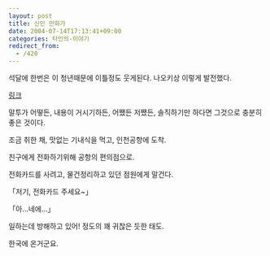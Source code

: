 ```yaml
---
layout: post
title: 신인 만화가
date: 2004-07-14T17:13:41+09:00
categories: 타인의-이야기
redirect_from:
  - /420
---
```


석달에 한번은 이 청년때문에 이틀정도 웃게된다. 나오키상 이렇게 발전했다.

<a href=http://www.naokis.net/gul/gul.htm>링크</a>

말투가 어떻든, 내용이 거시기하든, 어쨌든 저쨌든, 솔직하기만 하다면 그것으로 충분히 좋은 것이다.

> 

조금 취한 채, 맛없는 기내식을 먹고, 인천공항에 도착.

친구에게 전화하기위해 공항의 편의점으로.

전화카드를 사려고, 물건정리하고 있던 점원에게 말건다.

「저기, 전화카드 주세요~」

「아...네에...」

일하는데 방해하고 있어! 정도의 꽤 귀찮은 듯한 태도.

한국에 온거군요.


